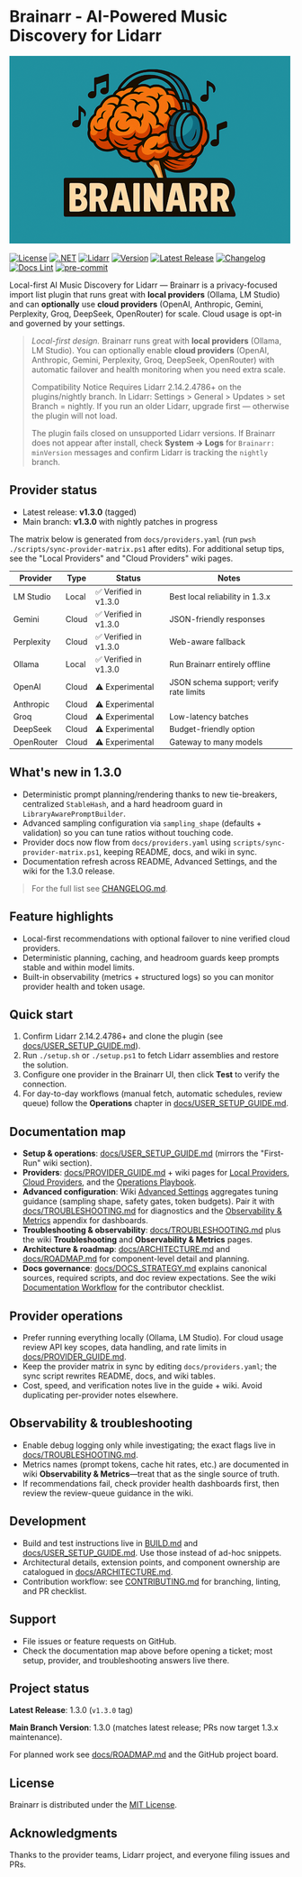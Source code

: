 # Brainarr - AI-Powered Music Discovery for Lidarr

<p align="left">
  <img src="docs/assets/brainarr-logo.png" alt="Brainarr logo" width="500" height="333">
 </p>

[![License](https://img.shields.io/github/license/RicherTunes/Brainarr)](LICENSE)
[![.NET](https://img.shields.io/badge/.NET-6.0%2B-blue)](https://dotnet.microsoft.com/download)
[![Lidarr](https://img.shields.io/badge/Lidarr-Plugin-green)](https://lidarr.audio/)
[![Version](https://img.shields.io/badge/version-1.3.0-brightgreen)](plugin.json)
[![Latest Release](https://img.shields.io/badge/latest_release-1.3.0-brightgreen)](https://github.com/RicherTunes/Brainarr/releases/tag/v1.3.0)
[![Changelog](https://img.shields.io/badge/changelog-link-blue)](CHANGELOG.md)
[![Docs Lint](https://github.com/RicherTunes/Brainarr/actions/workflows/docs-lint.yml/badge.svg)](https://github.com/RicherTunes/Brainarr/actions/workflows/docs-lint.yml)
[![pre-commit](https://github.com/RicherTunes/Brainarr/actions/workflows/pre-commit.yml/badge.svg)](https://github.com/RicherTunes/Brainarr/actions/workflows/pre-commit.yml)

Local-first AI Music Discovery for Lidarr — Brainarr is a privacy-focused import list plugin that runs great with **local providers** (Ollama, LM Studio) and can **optionally** use **cloud providers** (OpenAI, Anthropic, Gemini, Perplexity, Groq, DeepSeek, OpenRouter) for scale. Cloud usage is opt-in and governed by your settings.

> *Local-first design.* Brainarr runs great with **local providers** (Ollama, LM Studio). You can optionally enable **cloud providers** (OpenAI, Anthropic, Gemini, Perplexity, Groq, DeepSeek, OpenRouter) with automatic failover and health monitoring when you need extra scale.
>
> Compatibility Notice
> Requires Lidarr 2.14.2.4786+ on the plugins/nightly branch. In Lidarr: Settings > General > Updates > set Branch = nightly. If you run an older Lidarr, upgrade first — otherwise the plugin will not load.
>
> The plugin fails closed on unsupported Lidarr versions. If Brainarr does not appear after install, check **System → Logs** for `Brainarr: minVersion` messages and confirm Lidarr is tracking the `nightly` branch.
>
## Provider status

- Latest release: **v1.3.0** (tagged)
- Main branch: **v1.3.0** with nightly patches in progress

The matrix below is generated from `docs/providers.yaml` (run `pwsh ./scripts/sync-provider-matrix.ps1` after edits). For additional setup tips, see the "Local Providers" and "Cloud Providers" wiki pages.

<!-- PROVIDER_MATRIX_START -->
| Provider | Type | Status | Notes |
| --- | --- | --- | --- |
| LM Studio | Local | ✅ Verified in v1.3.0 | Best local reliability in 1.3.x |
| Gemini | Cloud | ✅ Verified in v1.3.0 | JSON-friendly responses |
| Perplexity | Cloud | ✅ Verified in v1.3.0 | Web-aware fallback |
| Ollama | Local | ✅ Verified in v1.3.0 | Run Brainarr entirely offline |
| OpenAI | Cloud | ⚠️ Experimental | JSON schema support; verify rate limits |
| Anthropic | Cloud | ⚠️ Experimental |  |
| Groq | Cloud | ⚠️ Experimental | Low-latency batches |
| DeepSeek | Cloud | ⚠️ Experimental | Budget-friendly option |
| OpenRouter | Cloud | ⚠️ Experimental | Gateway to many models |

<!-- PROVIDER_MATRIX_END -->

## What's new in 1.3.0

- Deterministic prompt planning/rendering thanks to new tie-breakers, centralized `StableHash`, and a hard headroom guard in `LibraryAwarePromptBuilder`.
- Advanced sampling configuration via `sampling_shape` (defaults + validation) so you can tune ratios without touching code.
- Provider docs now flow from `docs/providers.yaml` using `scripts/sync-provider-matrix.ps1`, keeping README, docs, and wiki in sync.
- Documentation refresh across README, Advanced Settings, and the wiki for the 1.3.0 release.

> For the full list see [CHANGELOG.md](CHANGELOG.md).

## Feature highlights

- Local-first recommendations with optional failover to nine verified cloud providers.
- Deterministic planning, caching, and headroom guards keep prompts stable and within model limits.
- Built-in observability (metrics + structured logs) so you can monitor provider health and token usage.

## Quick start

1. Confirm Lidarr 2.14.2.4786+ and clone the plugin (see [docs/USER_SETUP_GUIDE.md](docs/USER_SETUP_GUIDE.md)).
2. Run `./setup.sh` or `./setup.ps1` to fetch Lidarr assemblies and restore the solution.
3. Configure one provider in the Brainarr UI, then click **Test** to verify the connection.
4. For day-to-day workflows (manual fetch, automatic schedules, review queue) follow the **Operations** chapter in [docs/USER_SETUP_GUIDE.md](docs/USER_SETUP_GUIDE.md).

## Documentation map

- **Setup & operations**: [docs/USER_SETUP_GUIDE.md](docs/USER_SETUP_GUIDE.md) (mirrors the \"First-Run\" wiki section).
- **Providers**: [docs/PROVIDER_GUIDE.md](docs/PROVIDER_GUIDE.md) + wiki pages for [Local Providers](https://github.com/RicherTunes/Brainarr/wiki/Local-Providers), [Cloud Providers](https://github.com/RicherTunes/Brainarr/wiki/Cloud-Providers), and the [Operations Playbook](https://github.com/RicherTunes/Brainarr/wiki/Operations).
- **Advanced configuration**: Wiki [Advanced Settings](https://github.com/RicherTunes/Brainarr/wiki/Advanced-Settings) aggregates tuning guidance (sampling shape, safety gates, token budgets). Pair it with [docs/TROUBLESHOOTING.md](docs/TROUBLESHOOTING.md) for diagnostics and the [Observability & Metrics](https://github.com/RicherTunes/Brainarr/wiki/Observability-and-Metrics) appendix for dashboards.
- **Troubleshooting & observability**: [docs/TROUBLESHOOTING.md](docs/TROUBLESHOOTING.md) plus the wiki **Troubleshooting** and **Observability & Metrics** pages.
- **Architecture & roadmap**: [docs/ARCHITECTURE.md](docs/ARCHITECTURE.md) and [docs/ROADMAP.md](docs/ROADMAP.md) for component-level detail and planning.
- **Docs governance**: [docs/DOCS_STRATEGY.md](docs/DOCS_STRATEGY.md) explains canonical sources, required scripts, and doc review expectations. See the wiki [Documentation Workflow](https://github.com/RicherTunes/Brainarr/wiki/Documentation-Workflow) for the contributor checklist.

## Provider operations

- Prefer running everything locally (Ollama, LM Studio). For cloud usage review API key scopes, data handling, and rate limits in [docs/PROVIDER_GUIDE.md](docs/PROVIDER_GUIDE.md).
- Keep the provider matrix in sync by editing `docs/providers.yaml`; the sync script rewrites README, docs, and wiki tables.
- Cost, speed, and verification notes live in the guide + wiki. Avoid duplicating per-provider notes elsewhere.

## Observability & troubleshooting

- Enable debug logging only while investigating; the exact flags live in [docs/TROUBLESHOOTING.md](docs/TROUBLESHOOTING.md).
- Metrics names (prompt tokens, cache hit rates, etc.) are documented in wiki **Observability & Metrics**—treat that as the single source of truth.
- If recommendations fail, check provider health dashboards first, then review the review-queue guidance in the wiki.

## Development

- Build and test instructions live in [BUILD.md](BUILD.md) and [docs/USER_SETUP_GUIDE.md](docs/USER_SETUP_GUIDE.md#development-mode). Use those instead of ad-hoc snippets.
- Architectural details, extension points, and component ownership are catalogued in [docs/ARCHITECTURE.md](docs/ARCHITECTURE.md).
- Contribution workflow: see [CONTRIBUTING.md](CONTRIBUTING.md) for branching, linting, and PR checklist.

## Support

- File issues or feature requests on GitHub.
- Check the documentation map above before opening a ticket; most setup, provider, and troubleshooting answers live there.

## Project status

**Latest Release**: 1.3.0 (`v1.3.0` tag)

**Main Branch Version**: 1.3.0 (matches latest release; PRs now target 1.3.x maintenance).

For planned work see [docs/ROADMAP.md](docs/ROADMAP.md) and the GitHub project board.

## License

Brainarr is distributed under the [MIT License](LICENSE).

## Acknowledgments

Thanks to the provider teams, Lidarr project, and everyone filing issues and PRs.
